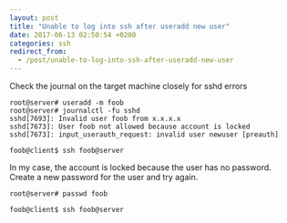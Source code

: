 ```yaml
---
layout: post
title: "Unable to log into ssh after useradd new user"
date: 2017-06-13 02:50:54 +0200
categories: ssh
redirect_from:
  - /post/unable-to-log-into-ssh-after-useradd-new-user
---
```


Check the journal on the target machine closely for sshd errors

    root@server# useradd -m foob
    root@server# journalctl -fu sshd
    sshd[7693]: Invalid user foob from x.x.x.x
    sshd[7673]: User foob not allowed because account is locked
    sshd[7673]: input_userauth_request: invalid user newuser [preauth]

    foob@client$ ssh foob@server

In my case, the account is locked because the user has no password. Create a new password for the user and try again.

    root@server# passwd foob

    foob@client$ ssh foob@server